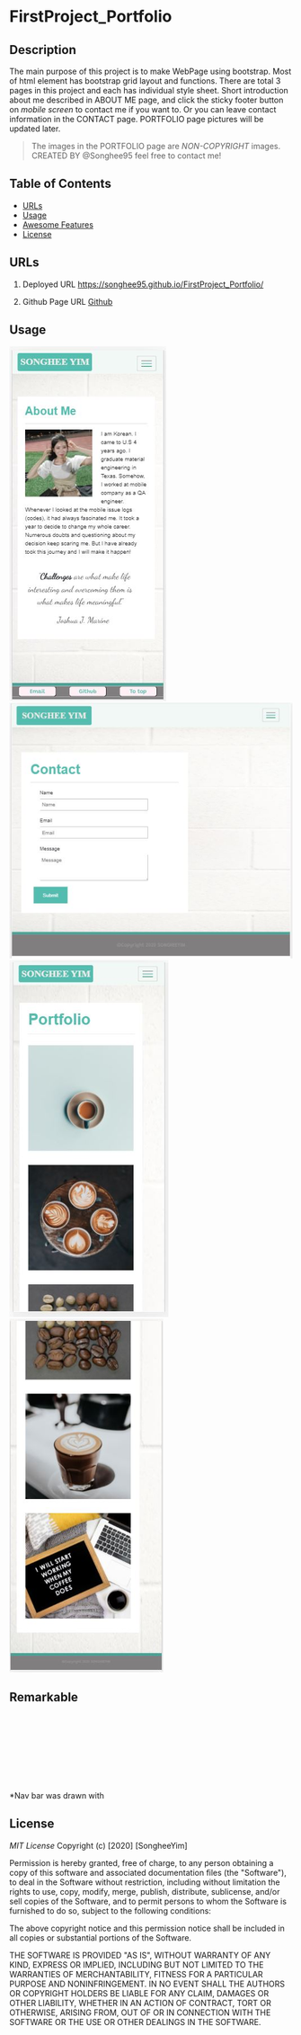 # FirstProject_Portfolio

## Description
The main purpose of this project is to make WebPage using bootstrap. Most of html element has bootstrap grid layout and functions. There are total 3 pages in this project and each has individual style sheet. Short introduction about me described in ABOUT ME page, and click the sticky footer button on *mobile screen* to contact me if you want to. Or you can leave contact information in the CONTACT page. PORTFOLIO page pictures will be updated later. 
>The images in the PORTFOLIO page are *NON-COPYRIGHT* images.    
>CREATED BY @Songhee95 feel free to contact me!

## Table of Contents
* [URLs](#URLs)
* [Usage](#usage)
* [Awesome Features](#Remarkable)
* [License](#license)


## URLs
1. Deployed URL
    https://songhee95.github.io/FirstProject_Portfolio/

2. Github Page URL
    [Github](https://github.com/Songhee95/FirstProject_Portfolio)


## Usage
![GitHub Logo](./assets/images/readme_aboutme.JPG)
![GitHub Logo](./assets/images/readme_contact.JPG)
![GitHub Logo](./assets/images/readme_portfolio1.JPG)
![GitHub Logo](./assets/images/readme_portfolio2.JPG)


## Remarkable
*Nav bar was drawn with <svg> element to customize the nav button style which lines have different colors.


## License
*MIT License*
Copyright (c) [2020] [SongheeYim]

Permission is hereby granted, free of charge, to any person obtaining a copy
of this software and associated documentation files (the "Software"), to deal
in the Software without restriction, including without limitation the rights
to use, copy, modify, merge, publish, distribute, sublicense, and/or sell
copies of the Software, and to permit persons to whom the Software is
furnished to do so, subject to the following conditions:

The above copyright notice and this permission notice shall be included in all
copies or substantial portions of the Software.

THE SOFTWARE IS PROVIDED "AS IS", WITHOUT WARRANTY OF ANY KIND, EXPRESS OR
IMPLIED, INCLUDING BUT NOT LIMITED TO THE WARRANTIES OF MERCHANTABILITY,
FITNESS FOR A PARTICULAR PURPOSE AND NONINFRINGEMENT. IN NO EVENT SHALL THE
AUTHORS OR COPYRIGHT HOLDERS BE LIABLE FOR ANY CLAIM, DAMAGES OR OTHER
LIABILITY, WHETHER IN AN ACTION OF CONTRACT, TORT OR OTHERWISE, ARISING FROM,
OUT OF OR IN CONNECTION WITH THE SOFTWARE OR THE USE OR OTHER DEALINGS IN THE
SOFTWARE.
